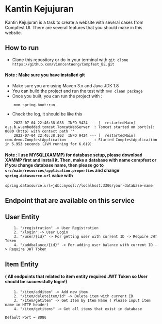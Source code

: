 # Kantin Kejujuran
Kantin Kejujuran is a task to create a website with several cases from Compfest UI. There are several features that you should make in this website.

## How to run
* Clone this repository or do in your terminal with ```git clone https://github.com/VinncentWong/Compfest_BE.git```
#### Note : Make sure you have installed git
* Make sure you are using Maven 3.x and Java JDK 1.8
* You can build the project and run the test with ```mvn clean package```
* Once you built, you can run the project with :
```
    mvn spring-boot:run
```
* Check the log, it should be like this 
```
    2022-07-04 22:46:38.083  INFO 9424 --- [  restartedMain] o.s.b.w.embedded.tomcat.TomcatWebServer  : Tomcat started on port(s): 8080 (http) with context path ''
    2022-07-04 22:46:38.103  INFO 9424 --- [  restartedMain] com.demo.CompfestApplication             : Started CompfestApplication in 5.953 seconds (JVM running for 6.619)
```
#### Note : I use MYSQL(XAMMP) for database setup, please download XAMMP first and install it. Then, make a database with name compfest or if you change database name, then please go to ```src/main/resources/application.properties``` and change ```spring.datasource.url``` value with
```spring.datasource.url=jdbc:mysql://localhost:3306/your-database-name```

## Endpoint that are available on this service
## User Entity
```
    1. "/registration" -> User Registration
    2. "/login" -> User Login
    3. "/user/{id}" -> For getting user with current ID -> Require JWT Token
    4. "/addbalance/{id}" -> For adding user balance with current ID -> Require JWT Token
```
## Item Entity 
#### ( All endpoints that related to item entity required JWT Token so User should be successfully login!)
```
    1. "/item/additem" -> Add new item
    2. "/item/deleteitem/id" -> Delete item with current ID
    3. "/item/getitem" -> Get Item by Item Name ( Please input item name in HTTP header)
    4. "/item/getitems" -> Get all items that exist in database
```

```Default Port = 8080```
